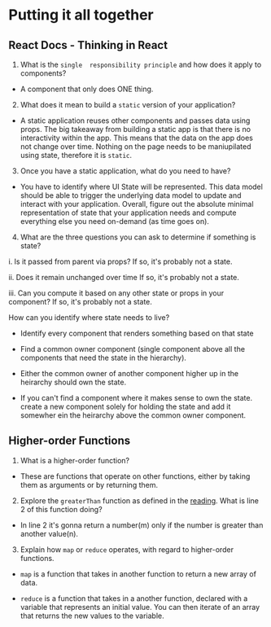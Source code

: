 # Putting it all together

## React Docs - Thinking in React

1. What is the `single  responsibility principle` and how does it apply to components?

- A component that only does ONE thing. 

2. What does it mean to build a `static` version of your application?

- A static application reuses other components and passes data using props. The big takeaway from building a static app is that there is no interactivity within the app. This means that the data on the app does not change over time. Nothing on the page needs to be maniupilated using state, therefore it is `static`.

3. Once you have a static application, what do you need to have?

- You have to identify where UI State will be represented. This data model should be able to trigger the underlying data model to update and interact with your application.  Overall, figure out the absolute minimal representation of state that your application needs and compute everything else you need on-demand (as time goes on).

4. What are the three questions you can ask to determine if something is state?

i. Is it passed from parent via props? If so, it's probably not a state.

ii. Does it remain unchanged over time If so, it's probably not a state.

iii. Can you compute it based on any other state or props in your component? If so, it's probably not a state.

How can you identify where state needs to live?

- Identify every component that renders something based on that state

- Find a common owner component (single component above all the components that need the state in the hierarchy).

- Either the common owner of another component higher up in the heirarchy should own the state.

- If you can't find a component where it makes sense to own the state. create a new component solely for holding the state and add it somewher ein the heirarchy above the common owner component.

## Higher-order Functions

1. What is a higher-order function?

- These are functions that operate on other functions, either by taking them as arguments or by returning them.

2. Explore the `greaterThan` function as defined in the [reading](https://webcache.googleusercontent.com/search?q=cache:tCw29Dck1IEJ:https://eloquentjavascript.net/05_higher_order.html&cd=10&hl=en&ct=clnk&gl=us). What is line 2 of this function doing?

- In line 2 it's gonna return a number(m) only if the number is greater than another value(n).

3. Explain how `map` or `reduce` operates, with regard to higher-order functions.

- `map` is a function that takes in another function to return a new array of data.

- `reduce` is a function that takes in a another function, declared with a variable that represents an initial value. You can then iterate of an array that returns the new values to the variable.